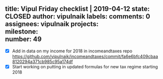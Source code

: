 title:	Vipul Friday checklist | 2019-04-12
state:	CLOSED
author:	vipulnaik
labels:	
comments:	0
assignees:	vipulnaik
projects:	
milestone:	
number:	49
--
- [x] Add in data on my income for 2018 in incomeandtaxes repo https://github.com/vipulnaik/incomeandtaxes/commit/fa6e6bfc409cbaa8120294a371cb985c95a174df
- [x] Start working on putting in updated formulas for new tax regime starting 2018
